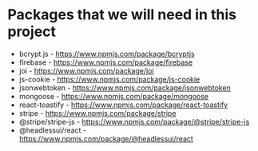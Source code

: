 
# Packages that we will need in this project
- bcrypt.js          - https://www.npmjs.com/package/bcryptjs
- firebase           - https://www.npmjs.com/package/firebase
- joi                - https://www.npmjs.com/package/joi
- js-cookie          - https://www.npmjs.com/package/js-cookie
- jsonwebtoken       - https://www.npmjs.com/package/jsonwebtoken
- mongoose           - https://www.npmjs.com/package/mongoose
- react-toastify     - https://www.npmjs.com/package/react-toastify
- stripe             - https://www.npmjs.com/package/stripe
- @stripe/stripe-js  - https://www.npmjs.com/package/@stripe/stripe-js
- @headlessui/react  - https://www.npmjs.com/package/@headlessui/react
